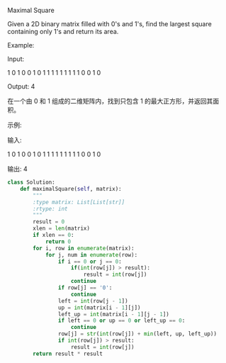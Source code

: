 Maximal Square

Given a 2D binary matrix filled with 0's and 1's, find the largest square containing only 1's and return its area.

Example:

Input: 

1 0 1 0 0
1 0 1 1 1
1 1 1 1 1
1 0 0 1 0

Output: 4

在一个由 0 和 1 组成的二维矩阵内，找到只包含 1 的最大正方形，并返回其面积。

示例:

输入: 

1 0 1 0 0
1 0 1 1 1
1 1 1 1 1
1 0 0 1 0

输出: 4



```PYTHON
class Solution:
    def maximalSquare(self, matrix):
        """
        :type matrix: List[List[str]]
        :rtype: int
        """
        result = 0
        xlen = len(matrix)
        if xlen == 0:
            return 0
        for i, row in enumerate(matrix):
            for j, num in enumerate(row):
                if i == 0 or j == 0:
                    if(int(row[j]) > result):
                        result = int(row[j])
                    continue
                if row[j] == '0':
                    continue
                left = int(row[j - 1])
                up = int(matrix[i - 1][j])
                left_up = int(matrix[i - 1][j - 1])
                if left == 0 or up == 0 or left_up == 0:
                    continue
                row[j] = str(int(row[j]) + min(left, up, left_up))
                if int(row[j]) > result:
                    result = int(row[j])
        return result * result
```

